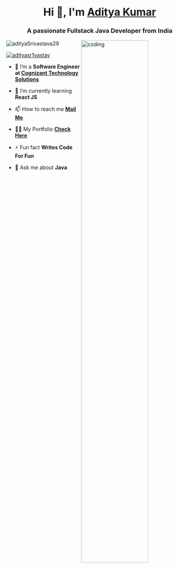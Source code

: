 

<!--
**adityaSrivastava29/adityasrivastava29** is a ✨ _special_ ✨ repository because its `README.md` (this file) appears on your GitHub profile.

Here are some ideas to get you started:

- 🔭 I’m currently working on ...
- 🌱 I’m currently learning ...
- 👯 I’m looking to collaborate on ...
- 🤔 I’m looking for help with ...
- 💬 Ask me about ...
- 📫 How to reach me: ...
- 😄 Pronouns: ...
- ⚡ Fun fact: ...
- 🔭 I’m currently working on 
-->

<h1 class="container typed-ou" align="center">Hi 👋, I'm <a href="https://www.linkedin.com/in/adityakumar29/">Aditya Kumar</a></h1>
<h3 align="center">A passionate Fullstack Java Developer from India</h3>
<img align="right" alt="coding" width="60%" max-width="65%" src="https://miro.medium.com/max/544/1*IRGHmiGsa16stedQvIaZfw.gif">

<p align="left"> <img src="https://komarev.com/ghpvc/?username=adityaSrivastava29&label=Profile%20views&color=0e75b6&style=flat" alt="adityaSrivastava29" /> </p>

<p align="left"> <a href="https://twitter.com/adityasr1vastav" target="blank"><img src="https://img.shields.io/twitter/follow/adityasr1vastav?logo=twitter&style=for-the-badge" alt="adityasr1vastav" /></a> </p>

- 👯 I’m a **Software Engineer at <a href="https://www.cognizant.com/in/en">Cognizant Technology Solutions</a>**



- 🌱 I’m currently learning **React JS**

- 📫 How to reach me <b><a href="mailto:adityasrivastava.niet@gmail.com?subject=Mail from GitHub">Mail Me</a></b>

- 👨‍💻 My Portfolio <b><a href="https://adityasrivastava29.github.io/">Check Here</a></b>

- ⚡ Fun fact **Writes Code For Fun**

- 💬 Ask me about **Java**
